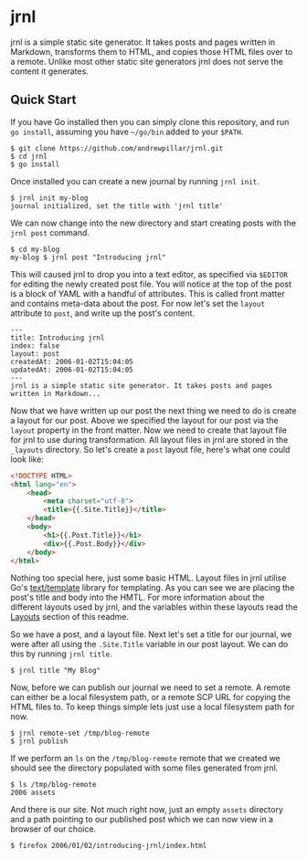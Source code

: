 # jrnl

jrnl is a simple static site generator. It takes posts and pages written in Markdown, transforms them to HTML, and copies those HTML files over to a remote. Unlike most other static site generators jrnl does not serve the content it generates.

## Quick Start

If you have Go installed then you can simply clone this repository, and run `go install`, assuming you have `~/go/bin` added to your `$PATH`.

```
$ git clone https://github.com/andrewpillar/jrnl.git
$ cd jrnl
$ go install
```

Once installed you can create a new journal by running `jrnl init`.

```
$ jrnl init my-blog
journal initialized, set the title with 'jrnl title'
```

We can now change into the new directory and start creating posts with the `jrnl post` command.

```
$ cd my-blog
my-blog $ jrnl post "Introducing jrnl"
```

This will caused jrnl to drop you into a text editor, as specified via `$EDITOR` for editing the newly created post file. You will notice at the top of the post is a block of YAML with a handful of attributes. This is called front matter and contains meta-data about the post. For now let's set the `layout` attribute to `post`, and write up the post's content.

```
---
title: Introducing jrnl
index: false
layout: post
createdAt: 2006-01-02T15:04:05
updatedAt: 2006-01-02T15:04:05
---
jrnl is a simple static site generator. It takes posts and pages written in Markdown...
```

Now that we have written up our post the next thing we need to do is create a layout for our post. Above we specified the layout for our post via the `layout` property in the front matter. Now we need to create that layout file for jrnl to use during transformation. All layout files in jrnl are stored in the `_layouts` directory. So let's create a `post` layout file, here's what one could look like:

```html
<!DOCTYPE HTML>
<html lang="en">
    <head>
        <meta charset="utf-8">
        <title>{{.Site.Title}}</title>
    </head>
    <body>
        <h1>{{.Post.Title}}</h1>
        <div>{{.Post.Body}}</div>
    </body>
</html>
```

Nothing too special here, just some basic HTML. Layout files in jrnl utilise Go's [text/template](https://golang.org/pkg/text/template) library for templating. As you can see we are placing the post's title and body into the HMTL. For more information about the different layouts used by jrnl, and the variables within these layouts read the [Layouts]() section of this readme.

So we have a post, and a layout file. Next let's set a title for our journal, we were after all using the `.Site.Title` variable in our post layout. We can do this by running `jrnl title`.

```
$ jrnl title "My Blog"
```

Now, before we can publish our journal we need to set a remote. A remote can either be a local filesystem path, or a remote SCP URL for copying the HTML files to. To keep things simple lets just use a local filesystem path for now.

```
$ jrnl remote-set /tmp/blog-remote
$ jrnl publish
```

If we perform an `ls` on the `/tmp/blog-remote` remote that we created we should see the directory populated with some files generated from jrnl.

```
$ ls /tmp/blog-remote
2006 assets
```

And there is our site. Not much right now, just an empty `assets` directory and a path pointing to our published post which we can now view in a browser of our choice.

```
$ firefox 2006/01/02/introducing-jrnl/index.html
```


